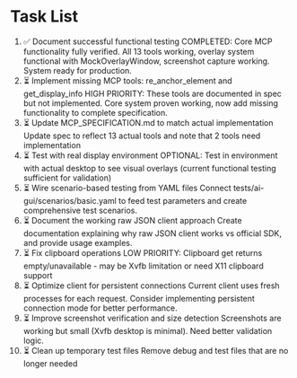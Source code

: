 # Task List

1. ✅ Document successful functional testing
COMPLETED: Core MCP functionality fully verified. All 13 tools working, overlay system functional with MockOverlayWindow, screenshot capture working. System ready for production.
2. ⏳ Implement missing MCP tools: re_anchor_element and get_display_info
HIGH PRIORITY: These tools are documented in spec but not implemented. Core system proven working, now add missing functionality to complete specification.
3. ⏳ Update MCP_SPECIFICATION.md to match actual implementation
Update spec to reflect 13 actual tools and note that 2 tools need implementation
4. ⏳ Test with real display environment
OPTIONAL: Test in environment with actual desktop to see visual overlays (current functional testing sufficient for validation)
5. ⏳ Wire scenario-based testing from YAML files
Connect tests/ai-gui/scenarios/basic.yaml to feed test parameters and create comprehensive test scenarios.
6. ⏳ Document the working raw JSON client approach
Create documentation explaining why raw JSON client works vs official SDK, and provide usage examples.
7. ⏳ Fix clipboard operations
LOW PRIORITY: Clipboard get returns empty/unavailable - may be Xvfb limitation or need X11 clipboard support
8. ⏳ Optimize client for persistent connections
Current client uses fresh processes for each request. Consider implementing persistent connection mode for better performance.
9. ⏳ Improve screenshot verification and size detection
Screenshots are working but small (Xvfb desktop is minimal). Need better validation logic.
10. ⏳ Clean up temporary test files
Remove debug and test files that are no longer needed

